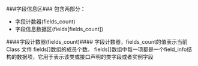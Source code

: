 ###字段信息区###
包含两部分：
- 字段计数器(fields_count)
- 字段信息数据区(fields[fields_count])


####字段计数器(fields_count)####
字段计数器，fields_count的值表示当前 Class 文件 fields[]数组的成员个数。 fields[]数组中每一项都是一个field_info结构的数据项，它用于表示该类或接口声明的类字段或者实例字段